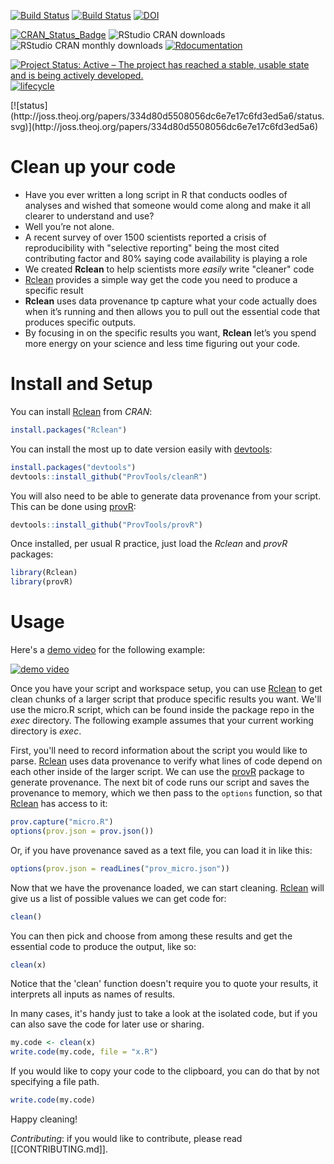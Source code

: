 
<!-- README.md is generated from README.Rmd. Please edit that file -->
<!-- # ijtiff  <img src="man/figures/logo.png" height="140" align="right"> -->
<!-- Code status -->
[![Build Status](https://travis-ci.org/ProvTools/Rclean.svg?branch=master)](https://travis-ci.org/ProvTools/Rclean) [![Build Status](https://travis-ci.org/ProvTools/Rclean.svg?branch=dev)](https://travis-ci.org/ProvTools/Rclean) [![DOI](https://zenodo.org/badge/102645585.svg)](https://zenodo.org/badge/latestdoi/102645585)

<!-- R status -->
[![CRAN\_Status\_Badge](http://www.r-pkg.org/badges/version/Rclean)](https://cran.r-project.org/package=Rclean) ![RStudio CRAN downloads](http://cranlogs.r-pkg.org/badges/grand-total/Rclean) ![RStudio CRAN monthly downloads](http://cranlogs.r-pkg.org/badges/Rclean) [![Rdocumentation](http://www.rdocumentation.org/badges/version/Rclean)](http://www.rdocumentation.org/packages/Rclean)

<!-- Dev status -->
[![Project Status: Active – The project has reached a stable, usable state and is being actively developed.](http://www.repostatus.org/badges/latest/active.svg)](http://www.repostatus.org/#active) [![lifecycle](https://img.shields.io/badge/lifecycle-maturing-blue.svg)](https://www.tidyverse.org/lifecycle/#maturing)

<!-- Package Review -->
<!-- [![](https://badges.ropensci.org/164_status.svg)](https://github.com/ropensci/onboarding/issues/300)  -->[![status](http://joss.theoj.org/papers/334d80d5508056dc6e7e17c6fd3ed5a6/status.svg)](http://joss.theoj.org/papers/334d80d5508056dc6e7e17c6fd3ed5a6)

Clean up your code
==================

-   Have you ever written a long script in R that conducts oodles of analyses and wished that someone would come along and make it all clearer to understand and use?
-   Well you’re not alone.
-   A recent survey of over 1500 scientists reported a crisis of reproducibility with "selective reporting" being the most cited contributing factor and 80% saying code availability is playing a role
-   We created **Rclean** to help scientists more *easily* write "cleaner" code
-   [Rclean](https://github.com/ProvTools/Rclean) provides a simple way get the code you need to produce a specific result
-   **Rclean** uses data provenance tp capture what your code actually does when it’s running and then allows you to pull out the essential code that produces specific outputs.
-   By focusing in on the specific results you want, **Rclean** let’s you spend more energy on your science and less time figuring out your code.

Install and Setup
=================

You can install [Rclean](https://cran.r-project.org/web/packages/Rclean/) from *CRAN*:

``` r
install.packages("Rclean")
```

You can install the most up to date version easily with [devtools](https://github.com/hadley/devtools):

``` r
install.packages("devtools")
devtools::install_github("ProvTools/cleanR")
```

You will also need to be able to generate data provenance from your script. This can be done using [provR](https://github.com/ProvTools/):

``` r
devtools::install_github("ProvTools/provR")
```

Once installed, per usual R practice, just load the *Rclean* and *provR* packages:

``` r
library(Rclean)
library(provR)
```

Usage
=====

Here's a [demo video](https://asciinema.org/a/osSGbvH3GKA3r3QMJ2Tlba1pu) for the following example:

[![demo video](Rclean_demo.png)](https://asciinema.org/a/osSGbvH3GKA3r3QMJ2Tlba1pu)

Once you have your script and workspace setup, you can use [Rclean](https://github.com/ProvTools/Rclean) to get clean chunks of a larger script that produce specific results you want. We'll use the micro.R script, which can be found inside the package repo in the *exec* directory. The following example assumes that your current working directory is *exec*.

First, you'll need to record information about the script you would like to parse. [Rclean](https://github.com/ProvTools/Rclean) uses data provenance to verify what lines of code depend on each other inside of the larger script. We can use the [provR](https://github.com/ProvTools/provR) package to generate provenance. The next bit of code runs our script and saves the provenance to memory, which we then pass to the `options` function, so that [Rclean](https://github.com/ProvTools/Rclean) has access to it:

``` r
prov.capture("micro.R")
options(prov.json = prov.json())
```

Or, if you have provenance saved as a text file, you can load it in like this:

``` r
options(prov.json = readLines("prov_micro.json"))
```

Now that we have the provenance loaded, we can start cleaning. [Rclean](https://github.com/ProvTools/Rclean) will give us a list of possible values we can get code for:

``` r
clean()
```

You can then pick and choose from among these results and get the essential code to produce the output, like so:

``` r
clean(x)
```

Notice that the 'clean' function doesn't require you to quote your results, it interprets all inputs as names of results.

In many cases, it's handy just to take a look at the isolated code, but if you can also save the code for later use or sharing.

``` r
my.code <- clean(x)
write.code(my.code, file = "x.R")
```

If you would like to copy your code to the clipboard, you can do that by not specifying a file path.

``` r
write.code(my.code)
```

Happy cleaning!

*Contributing*: if you would like to contribute, please read \[\[CONTRIBUTING.md\]\].
